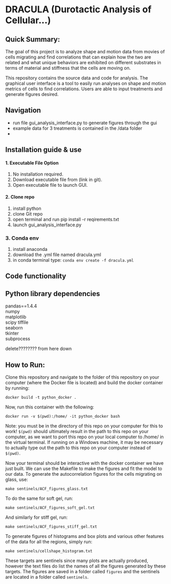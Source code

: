 DRACULA (Durotactic Analysis of Cellular...)
================
## Quick Summary:
The goal of this project is to analyze shape and motion data from movies of cells migrating and find correlations that can explain how the two are related and what unique behaviors are exhibited on different substrates in terms of material and stiffness that the cells are moving on. 

This repository contains the source data and code for analysis. The graphical user interface is a tool to easily run analyses on shape and motion metrics of cells to find correlations. Users are able to input treatments and generate figures desired. 

## Navigation
- run file gui_analysis_interface.py to generate figures through the gui
- example data for 3 treatments is contained in the /data folder
- 

## Installation guide & use
  #### 1. Executable File Option
  1. No installation required.
  2. Download executable file from (link in git).
  3. Open executable file to launch GUI.
  
  #### 2. Clone repo
  1. install python 
  2. clone Git repo
  3. open terminal and run pip install -r reqirements.txt
  4. launch gui_analysis_interface.py

  ### 3. Conda env
  1. install anaconda
  2. download the .yml file named dracula.yml
  3. in conda terminal type: ``` conda env create -f dracula.yml ```


## Code functionality


## Python library dependencies
pandas==1.4.4\
numpy\
matplotlib\
scipy 
tiffile\
seaborn\
tkinter\
subprocess


delete???????? from here down
## How to Run:
Clone this repository and navigate to the folder of this repository on your computer (where the Docker file is located) and build the docker container by running:

```
docker build -t python_docker .
```

Now, run this container with the following: 

```
docker run -v $(pwd):/home/ -it python_docker bash
```
Note: you must be in the directory of this repo on your computer for this to work! `$(pwd)` should ultimately result in the path to this repo on your computer, as we want to port this repo on your local computer to /home/ in the virtual terminal. If running on a Windows machine, it may be necessary to actually type out the path to this repo on your computer instead of `$(pwd)`.

Now your terminal should be interactive with the docker container we have just built. We can use the Makefile to make the figures and fit the model to our data. To generate the autocorrelation figures for the cells migrating on glass, use:

```
make sentinels/ACF_figures_glass.txt
```

To do the same for soft gel, run:

```
make sentinels/ACF_figures_soft_gel.txt
```

And similarly for stiff gel, run:

```
make sentinels/ACF_figures_stiff_gel.txt
```

To generate figures of histograms and box plots and various other features of the data for all the regions, simply run:

```
make sentinels/cellshape_histogram.txt
```

These targets are sentinels since many plots are actually produced, however the text files do list the names of all the figures generated by these targets. The figures are saved in a folder called `figures` and the sentinels are located in a folder called `sentinels`.
